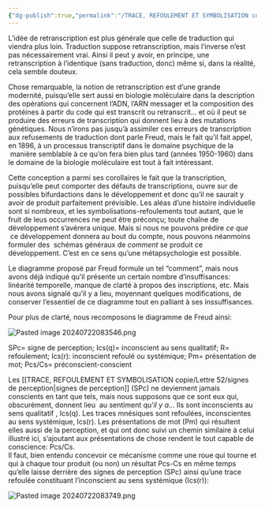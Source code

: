 ```yaml
---
{"dg-publish":true,"permalink":"/TRACE, REFOULEMENT ET SYMBOLISATION copie/Lettre 52/retranscription/","created":"2024-07-20T09:19:23.115-04:00","updated":"2025-08-21T15:27:50.440-04:00"}
---
```



L’idée de retranscription est plus générale que celle de traduction qui viendra plus loin. Traduction suppose retranscription, mais l’inverse n’est pas nécessairement vrai. Ainsi il peut y avoir, en principe, une retranscription à l’identique (sans traduction, donc) même si, dans la réalité, cela semble douteux.

Chose remarquable, la notion de retranscription est d’une grande modernité, puisqu’elle sert aussi en biologie moléculaire dans la description des opérations qui concernent l’ADN, l’ARN messager et la composition des protéines à partir du code qui est transcrit ou retranscrit... et où il peut se produire des erreurs de transcription qui donnent lieu à des mutations génétiques. Nous n’irons pas jusqu’à assimiler ces erreurs de transcription aux refusements de traduction dont parle Freud, mais le fait qu’il fait appel, en 1896, à un processus transcriptif dans le domaine psychique de la  manière semblable à ce qu’on fera bien plus tard (années 1950-1960) dans le domaine de la biologie moléculaire est tout à fait intéressant.

Cette conception a parmi ses corollaires le fait que la transcription, puisqu’elle peut comporter des défauts de transcriptions, ouvre sur de possibles bifurdactions dans le développement et donc qu’il ne saurait y avoir de produit parfaitement prévisible. Les aléas d’une histoire individuelle sont si nombreux, et les symbolisations-refoulements tout autant, que le fruit de leus occurrences ne peut être préconçu; toute chaîne de développement s’avérera unique. Mais si nous ne pouvons prédire _ce que_  ce développement donnera au bout du compte, nous pouvons néanmoins formuler des  schémas généraux de _comment_ se produit ce développement. C’est en ce sens qu’une métapsychologie est possible.

Le diagramme proposé par Freud formule un tel “comment”, mais nous avons déjà indiqué qu’il présente un certain nombre d’insuffisances: linéarité temporelle, manque de clarté à propos des inscriptions, etc. Mais nous avons signalé qu’il y a lieu, moyennant quelques modifications, de conserver l’essentiel de ce diagramme tout en palliant à ses inssuffisances.

Pour plus de clarté, nous recomposons le diagramme de Freud ainsi:

![Pasted image 20240722083546.png](/img/user/TRACE,%20REFOULEMENT%20ET%20SYMBOLISATION%20copie/Lettre%2052/Pasted%20image%2020240722083546.png)

SPc= signe de perception; Ics(q)= inconscient au sens qualitatif; R= refoulement; Ics(r): inconscient refoulé ou systémique; Pm= présentation de mot; Pcs/Cs= préconscient-conscient

Les [[TRACE, REFOULEMENT ET SYMBOLISATION copie/Lettre 52/signes de perception\|signes de perception]] (SPc) ne deviennent jamais conscients en tant que tels, mais nous supposons que ce sont eux qui, obscurément, donnent lieu  au sentiment qu’_il y a_... Ils sont inconscients au sens qualitatif , Ics(q). Les traces mnésiques sont refoulées, inconscientes au sens systémique, Ics(r). Les présentations de mot (Pm) qui résultent elles aussi de la perception, et qui ont donc suivi un chemin similaire à celui illustré ici, s’ajoutant aux présentations de chose rendent le tout capable de conscience: Pcs/Cs.  
Il faut, bien entendu concevoir ce mécanisme comme une roue qui tourne et qui à chaque tour produit (ou non) un résultat Pcs-Cs en même temps qu’elle laisse derrière des signes de perception (SPc) ainsi qu’une trace refoulée constituant l’inconscient au sens systémique (Ics(r)):

![Pasted image 20240722083749.png](/img/user/TRACE,%20REFOULEMENT%20ET%20SYMBOLISATION%20copie/Lettre%2052/Pasted%20image%2020240722083749.png)